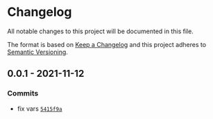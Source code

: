 # Changelog

All notable changes to this project will be documented in this file.

The format is based on [Keep a Changelog](https://keepachangelog.com/en/1.0.0/)
and this project adheres to [Semantic Versioning](https://semver.org/spec/v2.0.0.html).

## 0.0.1 - 2021-11-12

### Commits

- fix vars [`5415f9a`](https://github.com/lotusnoir/ansible-system_packages/commit/5415f9a9ac41b749a12890d0cb91bb61301a9716)
